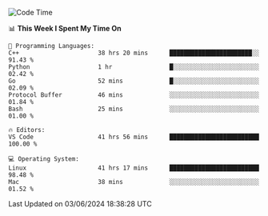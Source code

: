
<!--START_SECTION:waka-->
![Code Time](http://img.shields.io/badge/Code%20Time-2%2C049%20hrs%204%20mins-blue)

📊 **This Week I Spent My Time On** 

```text
💬 Programming Languages: 
C++                      38 hrs 20 mins      ███████████████████████░░   91.43 % 
Python                   1 hr                █░░░░░░░░░░░░░░░░░░░░░░░░   02.42 % 
Go                       52 mins             █░░░░░░░░░░░░░░░░░░░░░░░░   02.09 % 
Protocol Buffer          46 mins             ░░░░░░░░░░░░░░░░░░░░░░░░░   01.84 % 
Bash                     25 mins             ░░░░░░░░░░░░░░░░░░░░░░░░░   01.00 % 

🔥 Editors: 
VS Code                  41 hrs 56 mins      █████████████████████████   100.00 % 

💻 Operating System: 
Linux                    41 hrs 17 mins      █████████████████████████   98.48 % 
Mac                      38 mins             ░░░░░░░░░░░░░░░░░░░░░░░░░   01.52 % 
```


 Last Updated on 03/06/2024 18:38:28 UTC
<!--END_SECTION:waka-->

